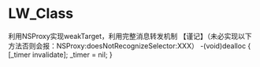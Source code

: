 # LW_Class
利用NSProxy实现weakTarget，利用完整消息转发机制
【谨记】（未必实现以下方法否则会报：NSProxy:doesNotRecognizeSelector:XXX）
-(void)dealloc
{
    [_timer invalidate];
    _timer = nil;
}
